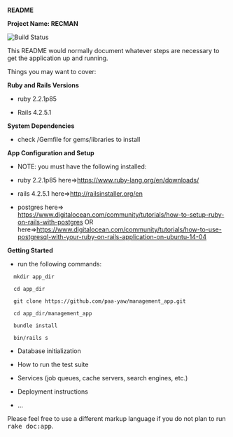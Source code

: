 **README**

**Project Name: RECMAN**

![Build Status](https://travis-ci.org/paa-yaw/management_app.svg?branch=test)

This README would normally document whatever steps are necessary to get the
application up and running.

Things you may want to cover:

**Ruby and Rails Versions**

* ruby 2.2.1p85

* Rails 4.2.5.1


**System Dependencies**

* check /Gemfile for gems/libraries to install

**App Configuration and Setup**

* NOTE: you must have the following installed:

* ruby 2.2.1p85 here=>https://www.ruby-lang.org/en/downloads/

* rails 4.2.5.1 here=>http://railsinstaller.org/en

* postgres here=> https://www.digitalocean.com/community/tutorials/how-to-setup-ruby-on-rails-with-postgres OR
here=>https://www.digitalocean.com/community/tutorials/how-to-use-postgresql-with-your-ruby-on-rails-application-on-ubuntu-14-04

**Getting Started**

* run the following commands:

```
  mkdir app_dir

  cd app_dir

  git clone https://github.com/paa-yaw/management_app.git
  
  cd app_dir/management_app

  bundle install

  bin/rails s

```  

* Database initialization

* How to run the test suite

* Services (job queues, cache servers, search engines, etc.)

* Deployment instructions

* ...


Please feel free to use a different markup language if you do not plan to run
<tt>rake doc:app</tt>.
